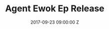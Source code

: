 ---
title: "Agent Ewok Ep Release"
date: 2017-09-23 09:00:00 Z
categories:
    - william_henry_meung
    - richard_maybes_passion_for_nature
    - agent_ewok
    - sleaze
parent: Gigs
venue: Crown Hotel
image: /assets/img/Agent%20Ewok%20Ep%20Release/cover.jpg
media:
    William Henry Meung:
        mp3:
            -   title: Full set
        vid:   
            -   link: Vd8pFFaRUuQ
    Richard Maybe's Passion for Nature:
        mp3:
            -   title: Full set
        vid:
            -   link: LyDm5FB0Qgg
    Agent Ewok:
        mp3:
            -   title: Full set
        vid:   
            -   title: Agent Ewok
                link: JCanGBI2Qqo
            -   title: White collar crime isn't real time
                link: wvs1Yaoy3a8
            -   title: Yefrem
                link: Bv0jcUPXm1k
    Sleaze:
        mp3:
            -   title: Full set
        vid:   
            -   link: ZSLbn7niSuU
---